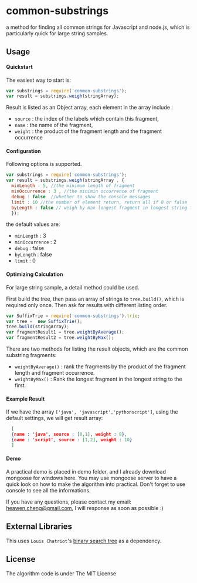 # common-substrings

a method for finding all common strings for Javascript and node.js, which is particularly quick for large string samples.

## Usage

#### Quickstart


The easiest way to start is:

```javascript
var substrings = require('common-substrings');
var result = substrings.weigh(stringArray);
```

Result is listed as an Object array, each element in the array include :
- `source` : the index of the labels which contain this fragment,
- `name` : the name of the fragment,
- `weight` : the product of the fragment length and the fragment occurrence

#### Configuration

Following options is supported.

```javascript
var substrings = require('common-substrings');
var result = substrings.weigh(stringArray , {
  minLength : 5, //the minimum length of fragment
  minOccurrence : 3 , //the minimin occurrence of fragment
  debug : false  //whether to show the console messages
  limit : 10 //the number of element return, return all if 0 or false
  byLength : false // weigh by max longest fragment in longest string first.
  });
```

the default values are:

- `minLength` : 3
- `minOccurrence` : 2
- `debug` : false
- `byLength` : false
- `limit` : 0

#### Optimizing Calculation

For large string sample, a detail method could be used.
 
First build the tree, then pass an array of strings to `tree.build()`, which is required only once. Then ask for results with different listing order.


```javascript
var SuffixTrie = require('common-substrings').trie;
var tree =  new SuffixTrie();
tree.build(stringArray);
var fragmentResult1 = tree.weightByAverage();
var fragmentResult2 = tree.weightByMax();
```

There are two methods for listing the result objects, which are the common substring fragments:
- `weightByAverage()` : rank the fragments by the product of the fragment length and fragment occurrence.
- `weightByMax()` : Rank the longest fragment in the longest string to the first.





#### Example Result
If we have the array `['java', 'javascript','pythonscript']`, using the default settings, we will get result array:

```json
  [
  {name : 'java', source : [0,1], weight : 8},
  {name : 'script', source : [1,2], weight : 10}
  ]
```

#### Demo
A practical demo is placed in demo folder, and I already download mongoose for windows here.
You may use mongoose server to have a quick look on how to make the algorithm into practical. Don't forget to use console to see all the informations.

If you have any questions, please contact my email: heawen.cheng@gmail.com, I will response as soon as possible :)

## External Libraries

This uses `Louis Chatriot`'s [binary search tree](https://github.com/louischatriot/node-binary-search-tree) as a dependency.

## License

The algorithm code is under The MIT License
